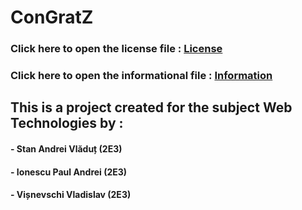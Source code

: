 # ConGratZ

### Click here to open the license file : [License](./others/License.md)

### Click here to open the informational file : [Information](./others/Information.md)

## This is a project created for the subject Web Technologies by :
#### - Stan Andrei Vlăduț  (2E3)
#### - Ionescu Paul Andrei (2E3)
#### - Vișnevschi Vladislav  (2E3)
